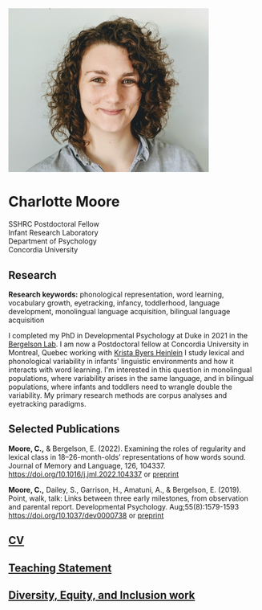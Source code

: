 <img src="headshot.png" width="400">

# Charlotte Moore
SSHRC Postdoctoral Fellow  
Infant Research Laboratory  
Department of Psychology  
Concordia University  

## Research
**Research keywords:** phonological representation, word learning, vocabulary growth, eyetracking, infancy, toddlerhood, language development, monolingual language acquisition, bilingual language acquisition  

I completed my PhD in Developmental Psychology at Duke in 2021 in the [Bergelson Lab](https://bergelsonlab.com/). I am now a Postdoctoral fellow at Concordia University in Montreal, Quebec working with [Krista Byers Heinlein](http://infantresearch.ca/) I study lexical and phonological variability in infants' linguistic environments and how it interacts with word learning. I'm interested in this question in monolingual populations, where variability arises in the same language, and in bilingual populations, where infants and toddlers need to wrangle double the variability. My primary research methods are corpus analyses and eyetracking paradigms.  

## Selected Publications
**Moore, C.,** & Bergelson, E. (2022). Examining the roles of regularity and lexical class in 18–26-month-olds’ representations of how words sound. Journal of Memory and Language, 126, 104337. https://doi.org/10.1016/j.jml.2022.104337 or [preprint](https://osf.io/kp7tv/)

**Moore, C.,** Dailey, S., Garrison, H., Amatuni, A., & Bergelson, E. (2019). Point, walk, talk: Links between three early milestones, from observation and parental report. Developmental Psychology. Aug;55(8):1579-1593 https://doi.org/10.1037/dev0000738 or [preprint](https://psyarxiv.com/g6q5u/)


## [CV](https://docs.google.com/document/d/150g2xyjKMUsjP2_ApwxAtBMnGqeq1cNV/edit?usp=share_link&ouid=108532043465612429821&rtpof=true&sd=true)

## [Teaching Statement](https://docs.google.com/document/d/1c72hsxujluIQHZnH1gXJGiTIgA9Hz-Nwf5_Q1u1UrR8/edit?usp=sharing)

## [Diversity, Equity, and Inclusion work](https://docs.google.com/document/d/1migQnmgBrMtDNNi0tVGBjlFXQqWLS8Z9_oGREyeVJy8/edit?usp=share_link)
